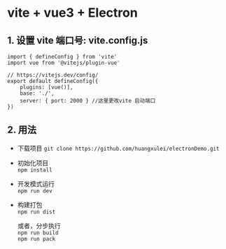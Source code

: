 # vite + vue3 + Electron

## 1. 设置 vite 端口号: vite.config.js

    import { defineConfig } from 'vite'
    import vue from '@vitejs/plugin-vue'

    // https://vitejs.dev/config/
    export default defineConfig({
        plugins: [vue()],
        base: './',
        server: { port: 2000 } //这里更改vite 启动端口
    })

## 2. 用法

-   下载项目
    `git clone https://github.com/huangxulei/electronDemo.git`
-   初始化项目  
    `npm install`

-   开发模式运行  
    `npm run dev`

-   构建打包  
    `npm run dist`

    或者，分步执行  
    `npm run build`  
    `npm run pack`
